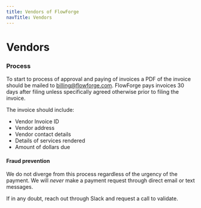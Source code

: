 ```yaml
---
title: Vendors of FlowForge
navTitle: Vendors
---
```


# Vendors

### Process

To start to process of approval and paying of invoices a PDF of the invoice should
be mailed to billing@flowforge.com. FlowForge pays invoices 30 days after filing 
unless specifically agreed otherwise prior to filing the invoice.

The invoice should include:
- Vendor Invoice ID
- Vendor address
- Vendor contact details
- Details of services rendered
- Amount of dollars due

#### Fraud prevention

We do not diverge from this process regardless of the urgency of the payment. We will _never_ make a payment request through direct email or text messages.

If in any doubt, reach out through Slack and request a call to validate.
